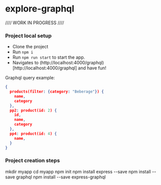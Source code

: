 # explore-graphql

//// WORK IN PROGRESS ////

### Project local setup
- Clone the project
- Run `npm i`
- Run `npm run start` to start the app.
- Navigates to (http://localhost:4000/graphql)[http://localhost:4000/graphql] and have fun!

Graphql query example:
``` JSON
{
  products(filter: {category: "Beberage"}) {
    name,
    category
  },
  pp2: product(id: 2) {
    id,
    name,
    category
  },
  pp4: product(id: 4) {
    name,
  }
}

```

### Project creation steps
mkdir myapp
cd myapp
npm init
npm install express --save
npm install --save graphql
npm install --save express-graphql

